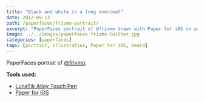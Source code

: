 ```yaml
---
title: "Black and white in a long overcoat"
date: 2012-09-13
path: /paperfaces/frivmo-portrait/
excerpt: "PaperFaces portrait of @frivmo drawn with Paper for iOS on an iPad."
image: ../../images/paperfaces-frivmo-twitter.jpg
categories: [paperfaces]
tags: [portrait, illustration, Paper for iOS, beard]
---
```


PaperFaces portrait of [@frivmo](https://twitter.com/frivmo).

**Tools used:**

- [LunaTik Alloy Touch Pen](https://www.amazon.com/gp/product/B00821TR7G/ref=as_li_ss_tl?ie=UTF8&tag=mademist-20&linkCode=as2&camp=1789&creative=390957&creativeASIN=B00821TR7G)
- [Paper for iOS](https://paper.bywetransfer.com/)

